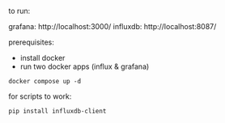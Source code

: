 to run:

grafana: http://localhost:3000/
influxdb: http://localhost:8087/

prerequisites:

- install docker
- run two docker apps (influx & grafana)

`docker compose up -d`

for scripts to work:

`pip install influxdb-client`